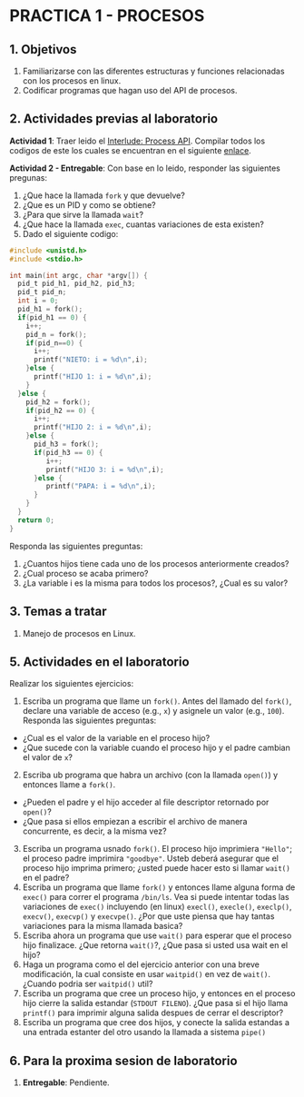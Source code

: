 # PRACTICA 1 - PROCESOS #

## 1. Objetivos ##
1. Familiarizarse con las diferentes estructuras y funciones relacionadas con los procesos en linux.
2. Codificar programas que hagan uso del API de procesos.

## 2. Actividades previas al laboratorio ##

**Actividad 1**: Traer leido el [Interlude: Process API](http://pages.cs.wisc.edu/~remzi/OSTEP/cpu-api.pdf). Compilar todos los codigos de este los cuales se encuentran en el siguiente [enlace](https://github.com/so-udea/ostep-code/tree/master/cpu-api).
 
**Actividad 2 - Entregable**: Con base en lo leido, responder las siguientes pregunas:
1. ¿Que hace la llamada ```fork``` y que devuelve?
2. ¿Que es un PID y como se obtiene?
3. ¿Para que sirve la llamada ```wait```?
4. ¿Que hace la llamada ```exec```, cuantas variaciones de esta existen?
5. Dado el siguiente codigo:

```C
#include <unistd.h>
#include <stdio.h>

int main(int argc, char *argv[]) {
  pid_t pid_h1, pid_h2, pid_h3;
  pid_t pid_n;
  int i = 0;  
  pid_h1 = fork();
  if(pid_h1 == 0) {
    i++;
    pid_n = fork();
    if(pid_n==0) {
      i++;
      printf("NIETO: i = %d\n",i);      
    }else {
      printf("HIJO 1: i = %d\n",i);      
    }   
  }else {
    pid_h2 = fork();
    if(pid_h2 == 0) {
      i++;
      printf("HIJO 2: i = %d\n",i);   
    }else {
      pid_h3 = fork();
      if(pid_h3 == 0) { 
         i++;
         printf("HIJO 3: i = %d\n",i);   
      }else {  
         printf("PAPA: i = %d\n",i);   
      }
    }
  }
  return 0;
}
```
Responda las siguientes preguntas:
  1. ¿Cuantos hijos tiene cada uno de los procesos anteriormente creados?
  2. ¿Cual proceso se acaba primero?
  3. ¿La variable i es la misma para todos los procesos?, ¿Cual es su valor?

## 3. Temas a tratar ##
1. Manejo de procesos en Linux.

## 5. Actividades en el laboratorio ##

Realizar los siguientes ejercicios:

1. Escriba un programa que llame un ```fork()```. Antes del llamado del ```fork()```, declare una variable de acceso (e.g., ```x```) y asignele un valor (e.g., ```100```). Responda las siguientes preguntas:
  * ¿Cual es el valor de la variable en el proceso hijo?
  * ¿Que sucede con la variable cuando el proceso hijo y el padre cambian el valor de ```x```?
2. Escriba ub programa que habra un archivo (con la llamada ```open()```) y entonces llame a ```fork()```. 
  * ¿Pueden el padre y el hijo acceder al file descriptor retornado por ```open()```? 
  * ¿Que pasa si ellos empiezan a escribir el archivo de manera concurrente, es decir, a la misma vez?
3. Escriba un programa usnado ```fork()```. El proceso hijo imprimiera ```"Hello"```; el proceso padre imprimira ```"goodbye"```.
Usteb deberá asegurar que el proceso hijo imprima primero; ¿usted puede hacer esto si llamar ```wait()``` en el padre? 
4. Escriba un programa que llame ```fork()``` y entonces llame alguna forma de ```exec()``` para correr el programa
```/bin/ls```. Vea si puede intentar todas las variaciones de ```exec()``` incluyendo (en linux) ```execl()```, ```execle()```, ```execlp()```, ```execv()```, ```execvp()``` y ```execvpe()```. ¿Por que uste piensa que hay tantas variaciones para la misma llamada basica?
5. Escriba ahora un programa que use ```wait()``` para esperar que el proceso hijo finalizace. ¿Que retorna ```wait()```?, ¿Que pasa si usted usa wait en el hijo?
6. Haga un programa como el del ejercicio anterior con una breve modificación, la cual consiste en usar ```waitpid()``` en vez de ```wait()```. ¿Cuando podria ser ```waitpid()``` util?
7. Escriba un programa que cree un proceso hijo, y entonces en el proceso hijo cierre la salida estandar (```STDOUT FILENO```). ¿Que pasa si el hijo llama ```printf()``` para imprimir alguna salida despues de cerrar el descriptor?
8. Escriba un programa que cree dos hijos, y conecte la salida estandas a una entrada estanter del otro usando la llamada a sistema ```pipe()```

## 6. Para la proxima sesion de laboratorio ##
1. **Entregable**: Pendiente.
